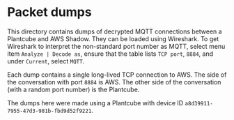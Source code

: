 # Packet dumps

This directory contains dumps of decrypted MQTT connections between a Plantcube
and AWS Shadow. They can be loaded using Wireshark. To get Wireshark to
interpret the non-standard port number as MQTT, select menu item
`Analyze | Decode as`, ensure that the table lists `TCP port`, `8884`, and under
`Current`, select `MQTT`.

Each dump contains a single long-lived TCP connection to AWS. The side of the
conversation with port `8884` is AWS. The other side of the conversation (with a
random port number) is the Plantcube.

The dumps here were made using a Plantcube with device ID
`a8d39911-7955-47d3-981b-fbd9d52f9221`.
